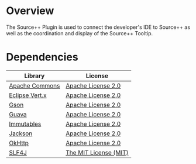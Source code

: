 # Overview

The Source++ Plugin is used to connect the developer's IDE to Source++ as well as the coordination and display of the Source++ Tooltip.

# Dependencies

| Library                                                     | License                                                             |
| ----------------------------------------------------------  | ------------------------------------------------------------------- |
| [Apache Commons](http://commons.apache.org/)                | [Apache License 2.0](http://www.apache.org/licenses/LICENSE-2.0)    |
| [Eclipse Vert.x](http://vertx.io/)                          | [Apache License 2.0](http://www.apache.org/licenses/LICENSE-2.0)    |
| [Gson](https://github.com/google/gson/)                     | [Apache License 2.0](http://www.apache.org/licenses/LICENSE-2.0)    |
| [Guava](https://github.com/google/guava)                    | [Apache License 2.0](http://www.apache.org/licenses/LICENSE-2.0)    |
| [Immutables](https://immutables.github.io/)                 | [Apache License 2.0](http://www.apache.org/licenses/LICENSE-2.0)    |
| [Jackson](https://github.com/codehaus/jackson)              | [Apache License 2.0](http://www.apache.org/licenses/LICENSE-2.0)    |
| [OkHttp](http://square.github.io/okhttp/)                   | [Apache License 2.0](http://www.apache.org/licenses/LICENSE-2.0)    |
| [SLF4J](http://www.slf4j.org/)                              | [The MIT License (MIT)](https://opensource.org/licenses/MIT)        |
